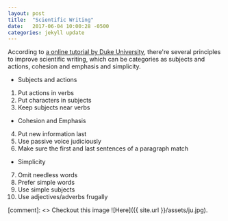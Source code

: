 ```yaml
---
layout: post
title:  "Scientific Writing"
date:   2017-06-04 10:00:28 -0500
categories: jekyll update
---
```

According to [a online tutorial by Duke University][duke-writing], there're several principles to improve scientific writing, which can be categories as subjects and actions, cohesion and emphasis and simplicity.

* Subjects and actions
1. Put actions in verbs
2. Put characters in subjects
3. Keep subjects near verbs

* Cohesion and Emphasis
4. Put new information last
5. Use passive voice judiciously
6. Make sure the first and last sentences of a paragraph match

* Simplicity
7. Omit needless words
8. Prefer simple words
9. Use simple subjects
10. Use adjectives/adverbs frugally

[comment]: <> Checkout this image ![Here]({{ site.url }}/assets/ju.jpg).

[duke-writing]: https://cgi.duke.edu/web/sciwriting/index.php
